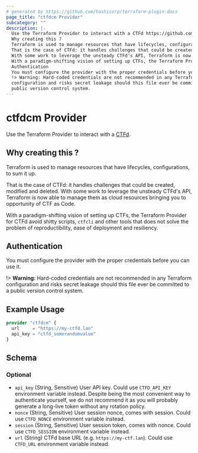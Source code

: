 ```yaml
---
# generated by https://github.com/hashicorp/terraform-plugin-docs
page_title: "ctfdcm Provider"
subcategory: ""
description: |-
  Use the Terraform Provider to interact with a CTFd https://github.com/ctfd/ctfd.
  Why creating this ?
  Terraform is used to manage resources that have lifecycles, configurations, to sum it up.
  That is the case of CTFd: it handles challenges that could be created, modified and deleted.
  With some work to leverage the unsteady CTFd's API, Terraform is now able to manage them as cloud resources bringing you to opportunity of CTF as Code.
  With a paradigm-shifting vision of setting up CTFs, the Terraform Provider for CTFd avoid shitty scripts, ctfcli and other tools that does not solve the problem of reproductibility, ease of deployment and resiliency.
  Authentication
  You must configure the provider with the proper credentials before you can use it.
  !> Warning: Hard-coded credentials are not recommended in any Terraform
  configuration and risks secret leakage should this file ever be committed to a
  public version control system.
---
```


# ctfdcm Provider

Use the Terraform Provider to interact with a [CTFd](https://github.com/ctfd/ctfd).

## Why creating this ?

Terraform is used to manage resources that have lifecycles, configurations, to sum it up.

That is the case of CTFd: it handles challenges that could be created, modified and deleted.
With some work to leverage the unsteady CTFd's API, Terraform is now able to manage them as cloud resources bringing you to opportunity of CTF as Code.

With a paradigm-shifting vision of setting up CTFs, the Terraform Provider for CTFd avoid shitty scripts, `ctfcli` and other tools that does not solve the problem of reproductibility, ease of deployment and resiliency.

## Authentication

You must configure the provider with the proper credentials before you can use it.

!> **Warning:** Hard-coded credentials are not recommended in any Terraform
configuration and risks secret leakage should this file ever be committed to a
public version control system.

## Example Usage

```terraform
provider "ctfdcm" {
  url     = "https://my-ctfd.lan"
  api_key = "ctfd_somerandomvalue"
}
```

<!-- schema generated by tfplugindocs -->
## Schema

### Optional

- `api_key` (String, Sensitive) User API key. Could use `CTFD_API_KEY` environment variable instead. Despite being the most convenient way to authenticate yourself, we do not recommend it as you will probably generate a long-live token without any rotation policy.
- `nonce` (String, Sensitive) User session nonce, comes with session. Could use `CTFD_NONCE` environment variable instead.
- `session` (String, Sensitive) User session token, comes with nonce. Could use `CTFD_SESSION` environment variable instead.
- `url` (String) CTFd base URL (e.g. `https://my-ctf.lan`). Could use `CTFD_URL` environment variable instead.
